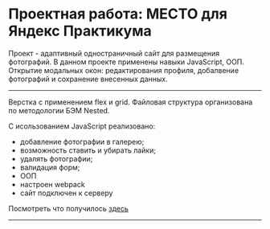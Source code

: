 # Проектная работа: МЕСТО для Яндекс Практикума

Проект - адаптивный одностраничный сайт для размещения фотографий.
В данном проекте применены навыки JavaScript, ООП. Открытие модальных окон: редактирования профиля, добалвение фотографий и сохранение внесенных данных.
- - -
Верстка с применением flex и grid.
Файловая структура организована по методологии БЭМ Nested.


С исользованием JavaScript реализовано:
*  добавление фотографии в галерею;
*  возможность ставить и убирать лайки;
*  удалять фотографии;
*  валидация форм;
*  ООП
*  настроен webpack
*  сайт подключен к серверу

Посмотреть что получилось [здесь](https://larisakindalova.github.io/mesto/index.html)
- - -

